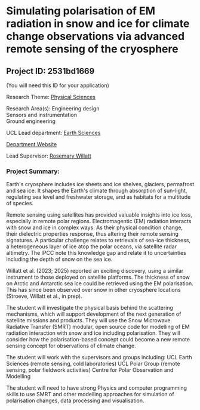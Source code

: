 # Simulating polarisation of EM radiation in snow and ice for climate change observations via advanced remote sensing of the cryosphere

## Project ID: **2531bd1669**
(You will need this ID for your application)

Research Theme: [Physical Sciences](../themes/physical-sciences.md)

Research Area(s):
Engineering design<br />Sensors and instrumentation<br />Ground engineering

UCL Lead department: [Earth Sciences](../departments/earth-sciences.md)

[Department Website](https://www.ucl.ac.uk/earth-sciences)

Lead Supervisor: [Rosemary Willatt](https://profiles.ucl.ac.uk/27908)

### Project Summary:

Earth's cryosphere includes ice sheets and ice shelves, glaciers, permafrost and sea ice. It shapes the Earth's climate through absorption of sun-light, regulating sea level and freshwater storage, and as habitats for a multitude of species.

Remote sensing using satellites has provided valuable insights into ice loss, especially in remote polar regions. Electromagentic (EM) radiation interacts with snow and ice in complex ways. As their physical condition change, their dielectric properties response, thus altering their remote sensing signatures. A particular challenge relates to retrievals of sea-ice thickness, a heterogeneous layer of ice atop the polar oceans, via satellite radar altimetry. The IPCC note this knowledge gap and relate it to uncertainties including the depth of snow on the sea ice.

Willatt et al. (2023; 2025) reported an exciting discovery, using a similar instrument to those deployed on satellite platforms. The thickness of snow on Arctic and Antarctic sea ice could be retrieved using the EM polarisation. This has since been observed over snow in other cryosphere locations (Stroeve, Willatt et al., in prep).

The student will investigate the physical basis behind the scattering mechanisms, which will support development of the next generation of satellite missions and products. They will use the Snow Microwave Radiative Transfer (SMRT) modular, open source code for modelling of EM radiation interaction with snow and ice including polarisation. They will consider how the polarisation-based concept could become a new remote sensing concept for observations of climate change.

The student will work with the supervisors and groups including:
UCL Earth Sciences (remote sensing, cold laboratories)
UCL Polar Group (remote sensing, polar fieldwork activities)
Centre for Polar Observation and Modelling

The student will need to have strong Physics and computer programming skills to use SMRT and other modelling approaches for simulation of polarisation changes, data processing and visualisation.

